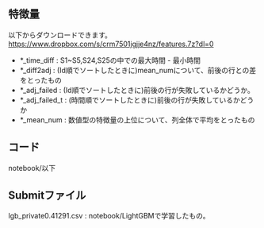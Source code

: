 ## 特徴量
以下からダウンロードできます。
https://www.dropbox.com/s/crm7501jgjje4nz/features.7z?dl=0

- *_time_diff : S1~S5,S24,S25の中での最大時間 - 最小時間
- *_diff2adj : (Id順でソートしたときに)mean_numについて、前後の行との差をとったもの
- *_adj_failed : (Id順でソートしたときに)前後の行が失敗しているかどうか。
- *_adj_failed_t : (時間順でソートしたときに)前後の行が失敗しているかどうか
- *_mean_num : 数値型の特徴量の上位について、列全体で平均をとったもの

## コード
notebook/以下

## Submitファイル
lgb_private0.41291.csv : notebook/LightGBMで学習したもの。
